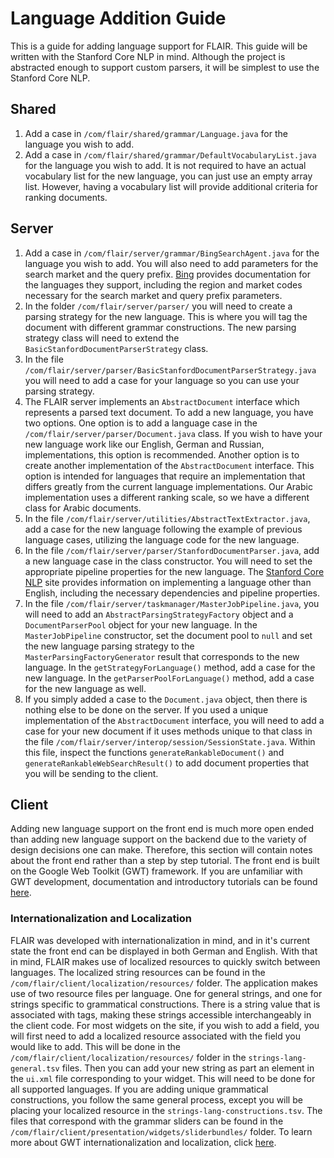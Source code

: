 # Language Addition Guide

This is a guide for adding language support for FLAIR. This guide will be
written with the Stanford Core NLP in mind. Although the project is abstracted
enough to support custom parsers, it will be simplest to use the Stanford Core
NLP. 

## Shared

1. Add a case in `/com/flair/shared/grammar/Language.java` for the language you
   wish to add. 
2. Add a case in `/com/flair/shared/grammar/DefaultVocabularyList.java` for the
   language you wish to add. It is not required to have an actual vocabulary
   list for the new language, you can just use an empty array list. However,
   having a vocabulary list will provide additional criteria for ranking
   documents. 

## Server 

1. Add a case in `/com/flair/server/grammar/BingSearchAgent.java` for the
   language you wish to add. You will also need to add parameters for the
   search market and the query prefix.
   [Bing](https://docs.microsoft.com/en-us/azure/cognitive-services/bing-web-search/language-support)
   provides documentation for the languages they support, including the region
   and market codes necessary for the search market and query prefix
   parameters.  
2. In the folder `/com/flair/server/parser/` you will need to create a parsing
   strategy for the new language. This is where you will tag the document with
   different grammar constructions. The new parsing strategy class will need to
   extend the `BasicStanfordDocumentParserStrategy` class.
3. In the file
   `/com/flair/server/parser/BasicStanfordDocumentParserStrategy.java` you will
   need to add a case for your language so you can use your parsing strategy. 
4. The FLAIR server implements an `AbstractDocument` interface which represents
   a parsed text document. To add a new language, you have two options. One
   option is to add a language case in the
   `/com/flair/server/parser/Document.java` class. If you wish to have your new
   language work like our English, German and Russian, implementations, this
   option is recommended. Another option is to create another implementation of
   the `AbstractDocument` interface. This option is intended for languages that
   require an implementation that differs greatly from the current language
   implementations. Our Arabic implementation uses a different ranking scale,
   so we have a different class for Arabic documents. 
5. In the file `/com/flair/server/utilities/AbstractTextExtractor.java`, add a
   case for the new language following the example of previous language cases,
   utilizing the language code for the new language.  
6. In the file `/com/flair/server/parser/StanfordDocumentParser.java`, add a
   new language case in the class constructor. You will need to set the
   appropriate pipeline properties for the new language. The
   [Stanford Core NLP](https://stanfordnlp.github.io/CoreNLP/index.html) site
   provides information on implementing a language other than English,
   including the necessary dependencies and pipeline properties. 
7. In the file `/com/flair/server/taskmanager/MasterJobPipeline.java`, you will
   need to add an `AbstractParsingStrategyFactory` object and a
   `DocumentParserPool` object for your new language. In the
   `MasterJobPipeline` constructor, set the document pool to `null` and set the
   new language parsing strategy to the `MasterParsingFactoryGenerator` result
   that corresponds to the new language. In the `getStrategyForLanguage()`
   method, add a case for the new language. In the `getParserPoolForLanguage()`
   method, add a case for the new language as well. 
8. If you simply added a case to the `Document.java` object, then there is
   nothing else to be done on the server. If you used a unique implementation
   of the `AbstractDocument` interface, you will need to add a case for your
   new document if it uses methods unique to that class in the file
   `/com/flair/server/interop/session/SessionState.java`. Within this file,
   inspect the functions `generateRankableDocument()` and
   `generateRankableWebSearchResult()` to add document properties that you will
   be sending to the client.  

## Client

Adding new language support on the front end is much more open ended than
adding new language support on the backend due to the variety of design
decisions one can make. Therefore, this section will contain notes about the
front end rather than a step by step tutorial. The front end is built on the
Google Web Toolkit (GWT) framework. If you are unfamiliar with GWT development,
documentation and introductory tutorials can be found
[here](http://www.gwtproject.org/). 

### Internationalization and Localization 

FLAIR was developed with internationalization in mind, and in it's current
state the front end can be displayed in both German and English. With that in
mind, FLAIR makes use of localized resources to quickly switch between
languages. The localized string resources can be found in the
`/com/flair/client/localization/resources/` folder. The application makes use
of two resource files per language. One for general strings, and one for
strings specific to grammatical constructions. There is a string value that is
associated with tags, making these strings accessible interchangeably in the
client code. For most widgets on the site, if you wish to add a field, you will
first need to add a localized resource associated with the field you would like
to add. This will be done in the `/com/flair/client/localization/resources/`
folder in the `strings-lang-general.tsv` files. Then you can add your new
string as part an element in the `ui.xml` file corresponding to your widget.
This will need to be done for all supported languages. If you are adding unique
grammatical constructions, you follow the same general process, except you will
be placing your localized resource in the `strings-lang-constructions.tsv`. The
files that correspond with the grammar sliders can be found in the
`/com/flair/client/presentation/widgets/sliderbundles/` folder. To learn more
about GWT internationalization and localization, click
[here](http://www.gwtproject.org/doc/latest/DevGuideI18n.html).
